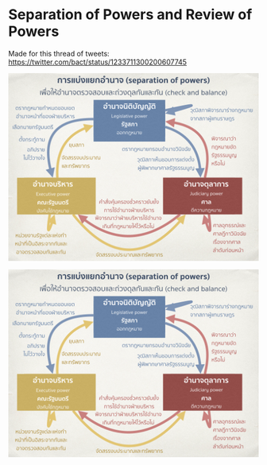# Separation of Powers and Review of Powers

Made for this thread of tweets: https://twitter.com/bact/status/1233711300200607745 

![การแบ่งแยกอำนาจและการดุลอำนาจระหว่างกัน](separation-of-powers.png)

![การแบ่งแยกอำนาจ การดุลอำนาจระหว่างกัน และการตรวจสอบจากประชาชน](separation-of-powers.png)
